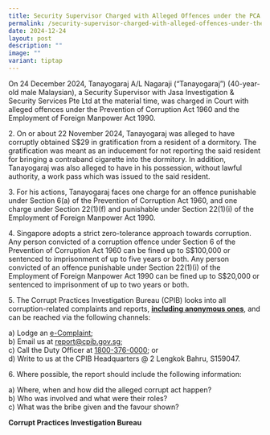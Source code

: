 ```yaml
---
title: Security Supervisor Charged with Alleged Offences under the PCA and EFMA
permalink: /security-supervisor-charged-with-alleged-offences-under-the-pca-and-emfa/
date: 2024-12-24
layout: post
description: ""
image: ""
variant: tiptap
---
```

<p>On 24 December 2024, Tanayogaraj A/L Nagaraji (“Tanayogaraj”) (40-year-old
male Malaysian), a Security Supervisor with Jasa Investigation &amp; Security
Services Pte Ltd at the material time, was charged in Court with alleged
offences under the Prevention of Corruption Act 1960 and the Employment
of Foreign Manpower Act 1990.</p>
<p>2. On or about 22 November 2024, Tanayogaraj was alleged to have corruptly
obtained S$29 in gratification from a resident of a dormitory. The gratification
was meant as an inducement for not reporting the said resident for bringing
a contraband cigarette into the dormitory. In addition, Tanayogaraj was
also alleged to have in his possession, without lawful authority, a work
pass which was issued to the said resident.</p>
<p>3. For his actions, Tanayogaraj faces one charge for an offence punishable
under Section 6(a) of the Prevention of Corruption Act 1960, and one charge
under Section 22(1)(f) and punishable under Section 22(1)(i) of the Employment
of Foreign Manpower Act 1990.</p>
<p>4. Singapore adopts a strict zero-tolerance approach towards corruption.
Any person convicted of a corruption offence under Section 6 of the Prevention
of Corruption Act 1960 can be fined up to S$100,000 or sentenced to imprisonment
of up to five years or both. Any person convicted of an offence punishable
under Section 22(1)(i) of the Employment of Foreign Manpower Act 1990 can
be fined up to S$20,000 or sentenced to imprisonment of up to two years
or both.</p>
<p>5. The Corrupt Practices Investigation Bureau (CPIB) looks into all corruption-related
complaints and reports, <strong><u>including anonymous ones</u></strong>,
and can be reached via the following channels:</p>
<p>a) Lodge an <a href="https://www.cpib.gov.sg/e-services/e-complaint-for-corrupt-conduct/" rel="noopener nofollow" target="_blank"><u>e-Complaint</u></a>;
<br>b) Email us at <a href="mailto:report@cpib.gov.sg" rel="noopener noreferrer nofollow" target="_blank"><u>report@cpib.gov.sg</u></a>;&nbsp;
<br>c) Call the Duty Officer at <a href="tel:1800-376-0000" rel="noopener nofollow" target="_blank"><u>1800-376-0000</u></a>; or
<br>d) Write to us at the CPIB Headquarters @ 2 Lengkok Bahru, S159047.</p>
<p>6. Where possible, the report should include the following information:</p>
<p>a) Where, when and how did the alleged corrupt act happen?
<br>b) Who was involved and what were their roles?
<br>c) What was the bribe given and the favour shown?</p>
<p></p>
<p><strong>Corrupt Practices Investigation Bureau</strong>
</p>
<p></p>